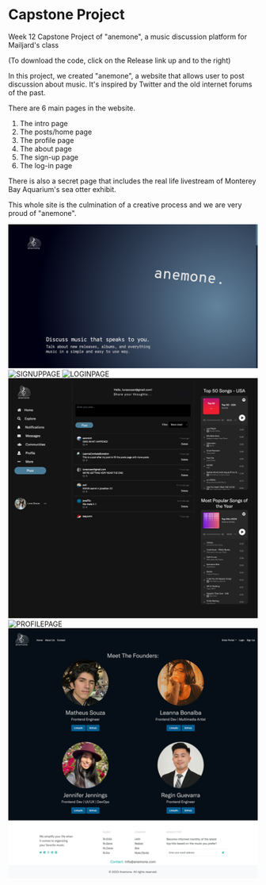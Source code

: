 # Capstone Project
Week 12 Capstone Project of "anemone", a music discussion platform for Mailjard's class
 
(To download the code, click on the Release link up and to the right)

In this project, we created "anemone", a website that allows user to post discussion about music. It's inspired by Twitter and the old internet forums of the past.

There are 6 main pages in the website.

1) The intro page
2) The posts/home page
3) The profile page
4) The about page
5) The sign-up page
6) The log-in page

There is also a secret page that includes the real life livestream of Monterey Bay Aquarium's sea otter exhibit.

This whole site is the culmination of a creative process and we are very proud of "anemone".

![INTROPAGE](images/an_1.png)
![SIGNUPPAGE](images/an_2.png)
![LOGINPAGE](images/an_3.png)
![POSTSPAGE](images/an_4.png)
![PROFILEPAGE](images/an_5.png)
![ABOUTPAGE](images/an_6.png)